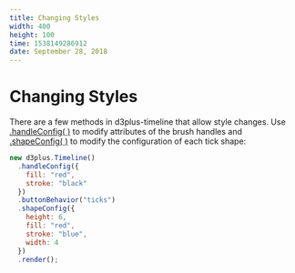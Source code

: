 ```yaml
---
title: Changing Styles
width: 400
height: 100
time: 1538149286912
date: September 28, 2018
---
```


[width]: 400
[height]: 100

# Changing Styles

There are a few methods in d3plus-timeline that allow style changes. Use [.handleConfig( )](https://github.com/d3plus/d3plus-timeline#Timeline.handleConfig) to modify attributes of the brush handles and [.shapeConfig( )](https://github.com/d3plus/d3plus-axis#Axis.shapeConfig) to modify the configuration of each tick shape:

```js
new d3plus.Timeline()
  .handleConfig({
    fill: "red",
    stroke: "black"
  })
  .buttonBehavior("ticks")
  .shapeConfig({
    height: 6,
    fill: "red",
    stroke: "blue",
    width: 4
  })
  .render();
```
